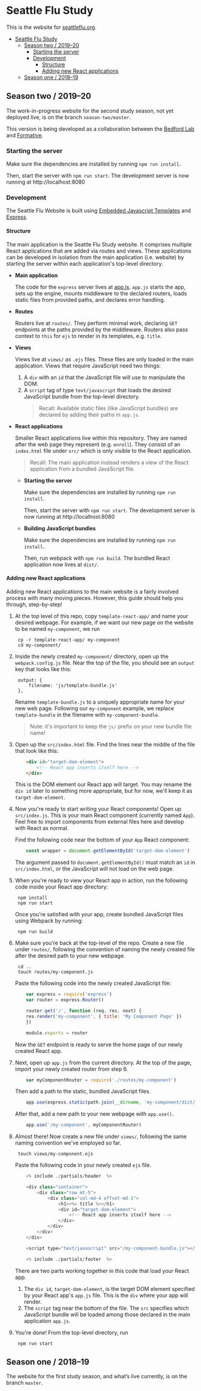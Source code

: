 # Seattle Flu Study

This is the website for [seattleflu.org](https://seattleflu.org).

- [Seattle Flu Study](#seattle-flu-study)
  - [Season two / 2019–20](#season-two--2019%e2%80%9320)
    - [Starting the server](#starting-the-server)
    - [Development](#development)
      - [Structure](#structure)
      - [Adding new React applications](#adding-new-react-applications)
  - [Season one / 2018–19](#season-one--2018%e2%80%9319)

## Season two / 2019–20

The work-in-progress website for the second study season, not yet deployed live, is on the branch `season-two/master`.

This version is being developed as a collaboration between the [Bedford Lab](https://bedford.io) and [Formative](https://formativeco.com).


### Starting the server

Make sure the dependencies are installed by running `npm run install`.

Then, start the server with `npm run start`.
The development server is now running at http://localhost:8080


### Development

The Seattle Flu Website is built using [Embedded Javascript Templates](https://ejs.co) and [Express](https://expressjs.com).


#### Structure

The main application is the Seattle Flu Study website.
It comprises multiple React applications that are added via routes and views.
These applications can be developed in isolation from the main application (i.e. website) by starting the server within each application's top-level directory.

* **Main application**

    The code for the `express` server lives at [app.js](./app.js).
    `app.js` starts the app, sets up the engine, mounts middleware to the declared routers, loads static files from provided paths, and declares error handling.

* **Routes**

    Routers live at `routes/`.
    They perform minimal work, declaring `GET` endpoints at the paths provided by the middleware.
    Routers also pass context to `this` for `ejs` to render in its templates, e.g. `title`.

* **Views**

    Views live at `views/` as `.ejs` files.
    These files are only loaded in the main application.
    Views that require JavaScript need two things:
    1. A `div` with an `id` that the JavaScript file will use to manipulate the DOM.
    2. A `script` tag of type `text/javascript` that loads the desired JavaScript bundle from the top-level directory.
        >Recall: Available static files (like JavaScript bundles) are declared by adding their paths in `app.js`.

* **React applications**

    Smaller React applications live within this repository.
    They are named after the web page they represent (e.g. `enroll`).
    They consist of an `index.html` file under `src/` which is only visible to the React application.

    >Recall: The main application instead renders a view of the React application from a bundled JavaScript file.

    * **Starting the server**

        Make sure the dependencies are installed by running `npm run install`.

        Then, start the server with `npm run start`.
        The development server is now running at http://localhost:8080

    * **Building JavaScript bundles**

        Make sure the dependencies are installed by running `npm run install`.

        Then, run webpack with `npm run build`.
        The bundled React application now lives at `dist/`.


#### Adding new React applications

Adding new React applications to the main website is a fairly involved process with many moving pieces. However, this guide should help you through, step-by-step!
1. At the top level of this repo, copy `template-react-app/` and name your desired webpage.
   For example, if we want our new page on the website to be named `my-component`, we run

        cp -r template-react-app/ my-component
        cd my-component/

2. Inside the newly created `my-component/` directory, open up the `webpack.config.js` file.
   Near the top of the file, you should see an `output` key that looks like this:

        output: {
            filename: 'js/template-bundle.js'
        },

    Rename `template-bundle.js` to a uniquely appropriate name for your new web page.
    Following our `my-component` example, we replace `template-bundle` in the filename with `my-component-bundle`.
    > Note: it's important to keep the `js/` prefix on your new bundle file name!

3. Open up the `src/index.html` file.
   Find the lines near the middle of the file that look like this:

    ```html
        <div id="target-dom-element">
            <!-- React app inserts itself here -->
        </div>
    ```

    This is the DOM element our React app will target.
    You may rename the `div id` later to something more appropriate, but for now, we'll keep it as `target-dom-element`.

4. Now you're ready to start writing your React components!
   Open up `src/index.js`.
   This is your main React component (currently named `App`).
   Feel free to import components from external files here and develop with React as normal.

   Find the following code near the bottom of your `App` React component:

    ```js
        const wrapper = document.getElementById('target-dom-element')
    ```

    The argument passed to `document.getElementById()` must match an `id` in `src/index.html`, or the JavaScript will not load on the web page.

5. When you're ready to view your React app in action, run the following code inside your React app directory:

        npm install
        npm run start

   Once you're satisfied with your app, create bundled JavaScript files using Webpack by running:

        npm run build

6. Make sure you're back at the top-level of the repo.
   Create a new file under `routes/`, following the convention of naming the newly created file after the desired path to your new webpage.

        cd ..
        touch routes/my-component.js

    Paste the following code into the newly created JavaScript file:

    ```js
        var express = require('express')
        var router = express.Router()

        router.get('/', function (req, res, next) {
        res.render('my-component', { title: 'My Component Page' })
        })

        module.exports = router
    ```

    Now the `GET` endpoint is ready to serve the home page of our newly created React app.

7. Next, open up `app.js` from the current directory.
   At the top of the page, import your newly created router from step 6.

    ```js
        var myComponentRouter = require('./routes/my-component')
    ```

   Then add a path to the static, bundled JavaScript files.

    ```js
        app.use(express.static(path.join(__dirname, 'my-component/dist/js')))
    ```

   After that, add a new path to your new webpage with `app.use()`.

    ```js
        app.use('/my-component', myComponentRouter)
    ```

8. Almost there!
   Now create a new file under `views/`, following the same naming convention we've employed so far.

        touch views/my-component.ejs

    Paste the following code in your newly created `ejs` file.

    ```js
        <% include ./partials/header  %>

        <div class="container">
            <div class="row mt-5">
                <div class="col-md-4 offset-md-1">
                    <h1><%= title %></h1>
                    <div id="target-dom-element">
                        <!-- React app inserts itself here -->
                    </div>
                </div>
            </div>
        </div>

        <script type="text/javascript" src="/my-component-bundle.js"></script>

        <% include ./partials/footer  %>
    ```

    There are two parts working together in this code that load your React app.
    1. The `div id`, `target-dom-element`, is the target DOM element specified by your React app's `app.js` file. This is the `div` where your app will render.
    2. The `script` tag near the bottom of the file.
       The `src` specifies which JavaScript bundle will be loaded among those declared in the main application `app.js`.

9. You're done! From the top-level directory, run

        npm run start


## Season one / 2018–19

The website for the first study season, and what’s live currently, is on the branch `master`.

